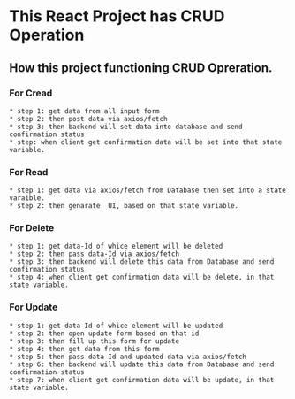 # This React Project has CRUD Operation 

## How this project functioning CRUD Opreration.
    
### For Cread
    * step 1: get data from all input form
    * step 2: then post data via axios/fetch
    * step 3: then backend will set data into database and send confirmation status
    * step: when client get confirmation data will be set into that state variable.

### For Read
    * step 1: get data via axios/fetch from Database then set into a state varaible.
    * step 2: then genarate  UI, based on that state variable.
    
### For Delete
    * step 1: get data-Id of whice element will be deleted
    * step 2: then pass data-Id via axios/fetch
    * step 3: then backend will delete this data from Database and send confirmation status
    * step 4: when client get confirmation data will be delete, in that state variable.
    
### For Update
    * step 1: get data-Id of whice element will be updated
    * step 2: then open update form based on that id
    * step 3: then fill up this form for update
    * step 4: then get data from this form
    * step 5: then pass data-Id and updated data via axios/fetch
    * step 6: then backend will update this data from Database and send confirmation status
    * step 7: when client get confirmation data will be update, in that state variable.